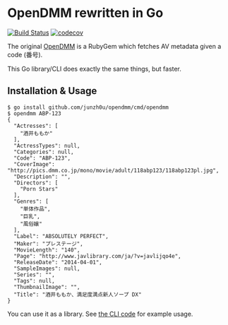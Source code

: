# OpenDMM rewritten in Go

[![Build Status](https://travis-ci.org/junzh0u/opendmm.svg?branch=master)](https://travis-ci.org/junzh0u/opendmm)
[![codecov](https://codecov.io/gh/junzh0u/opendmm/branch/master/graph/badge.svg)](https://codecov.io/gh/junzh0u/opendmm)

The original [OpenDMM](https://github.com/junzh0u/opendmm-rb) is a RubyGem which fetches AV metadata given a code (番号).

This Go library/CLI does exactly the same things, but faster.

## Installation & Usage

    $ go install github.com/junzh0u/opendmm/cmd/opendmm
    $ opendmm ABP-123
    {
      "Actresses": [
        "酒井ももか"
      ],
      "ActressTypes": null,
      "Categories": null,
      "Code": "ABP-123",
      "CoverImage": "http://pics.dmm.co.jp/mono/movie/adult/118abp123/118abp123pl.jpg",
      "Description": "",
      "Directors": [
        "Porn Stars"
      ],
      "Genres": [
        "単体作品",
        "巨乳",
        "風俗嬢"
      ],
      "Label": "ABSOLUTELY PERFECT",
      "Maker": "プレステージ",
      "MovieLength": "140",
      "Page": "http://www.javlibrary.com/ja/?v=javlijqo4e",
      "ReleaseDate": "2014-04-01",
      "SampleImages": null,
      "Series": "",
      "Tags": null,
      "ThumbnailImage": "",
      "Title": "酒井ももか、満足度満点新人ソープ DX"
    }

You can use it as a library. See [the CLI code](https://github.com/junzh0u/opendmm/blob/master/cmd/opendmm/opendmm.go) for example usage.
